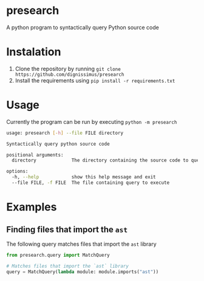 # presearch
A python program to syntactically query Python source code

# Instalation
1. Clone the repository by running `git clone https://github.com/dignissimus/presearch`
2. Install the requirements using `pip install -r requirements.txt`

# Usage
Currently the program can be run by executing `python -m presearch`
```bash
usage: presearch [-h] --file FILE directory

Syntactically query python source code

positional arguments:
  directory             The directory containing the source code to query

options:
  -h, --help            show this help message and exit
  --file FILE, -f FILE  The file containing query to execute
```

# Examples
## Finding files that import the `ast`
The following query matches files that import the `ast` library
```python
from presearch.query import MatchQuery

# Matches files that import the `ast` library
query = MatchQuery(lambda module: module.imports("ast"))
```
#
